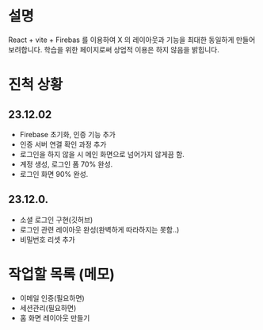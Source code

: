 # 설명

React + vite + Firebas 를 이용하여
X 의 레이아웃과 기능을 최대한 동일하게 만들어보려합니다.
학습을 위한 페이지로써 상업적 이용은 하지 않음을 밝힙니다.

# 진척 상황

## 23.12.02

- Firebase 초기화, 인증 기능 추가
- 인증 서버 연결 확인 과정 추가
- 로그인을 하지 않을 시 메인 화면으로 넘어가지 않게끔 함.
- 계정 생성, 로그인 폼 70% 완성.
- 로그인 화면 90% 완성.

## 23.12.0.

- 소셜 로그인 구현(깃허브)
- 로그인 관련 레이아웃 완성(완벽하게 따라하지는 못함..)
- 비밀번호 리셋 추가

# 작업할 목록 (메모)

- 이메일 인증(필요하면)
- 세션관리(필요하면)
- 홈 화면 레이아웃 만들기
